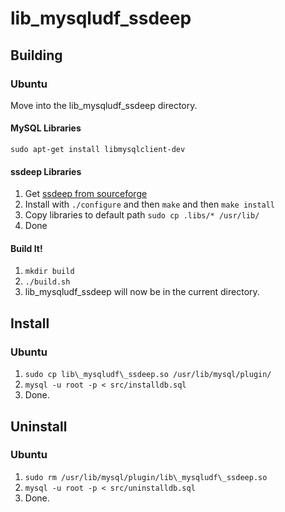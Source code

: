 lib\_mysqludf\_ssdeep
==================

Building
------------------

### Ubuntu

Move into the lib\_mysqludf\_ssdeep directory.

#### MySQL Libraries

	sudo apt-get install libmysqlclient-dev

#### ssdeep Libraries

1. Get [ssdeep from sourceforge](http://ssdeep.sourceforge.net/ "ssdeep on sourceforge")
2. Install with `./configure` and then `make` and then `make install`
3. Copy libraries to default path `sudo cp .libs/* /usr/lib/`
4. Done

#### Build It!

1. `mkdir build`
2. `./build.sh`
3. lib\_mysqludf\_ssdeep will now be in the current directory.


Install
------------------

### Ubuntu

1. `sudo cp lib\_mysqludf\_ssdeep.so /usr/lib/mysql/plugin/`
2. `mysql -u root -p < src/installdb.sql`
3. Done.

Uninstall
------------------

### Ubuntu

1. `sudo rm /usr/lib/mysql/plugin/lib\_mysqludf\_ssdeep.so`
2. `mysql -u root -p < src/uninstalldb.sql`
3. Done.